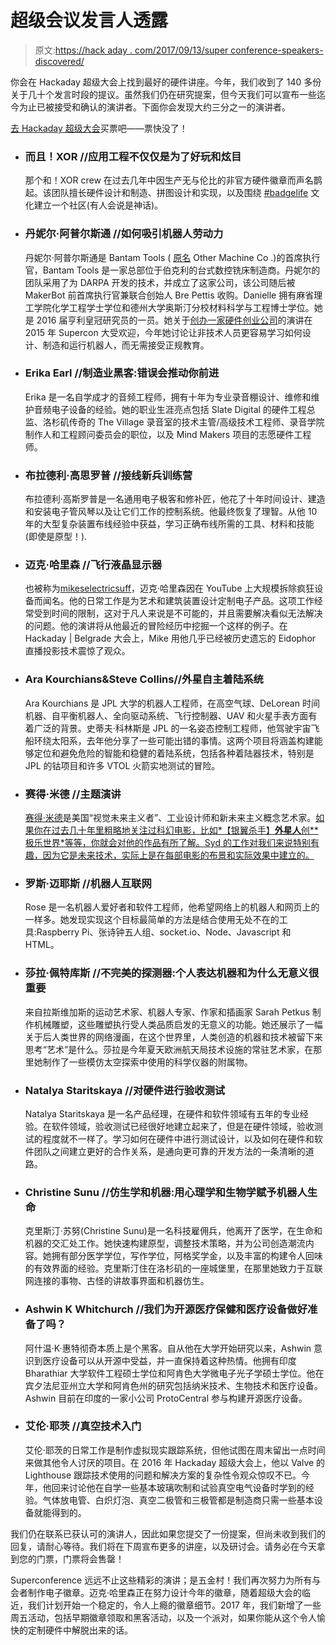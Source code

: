 # 超级会议发言人透露

> 原文:[https://hack aday . com/2017/09/13/super conference-speakers-discovered/](https://hackaday.com/2017/09/13/superconference-speakers-revealed/)

你会在 Hackaday 超级大会上找到最好的硬件讲座。今年，我们收到了 140 多份关于几十个发言时段的提议。虽然我们仍在研究提案，但今天我们可以宣布一些迄今为止已被接受和确认的演讲者。下面你会发现大约三分之一的演讲者。

[去 Hackaday 超级大会](https://supercon2017.eventbrite.com/?aff=hadcom913)买票吧——票快没了！

*   ### 而且！XOR //应用工程不仅仅是为了好玩和炫目

    那个和！XOR crew 在过去几年中因生产无与伦比的非官方硬件徽章而声名鹊起。该团队擅长硬件设计和制造、拼图设计和实现，以及围绕 [#badgelife](https://twitter.com/hashtag/badgelife) 文化建立一个社区(有人会说是神话)。

*   ### 丹妮尔·阿普尔斯通 //如何吸引机器人劳动力

    丹妮尔·阿普尔斯通是 Bantam Tools ( [原名](https://hackaday.com/2017/09/06/other-machine-co-changes-name-logo-apparently-nothing-else/) Other Machine Co .)的首席执行官，Bantam Tools 是一家总部位于伯克利的台式数控铣床制造商。丹妮尔的团队采用了为 DARPA 开发的技术，并成立了这家公司，该公司随后被 MakerBot 前首席执行官兼联合创始人 Bre Pettis 收购。Danielle 拥有麻省理工学院化学工程学士学位和德州大学奥斯汀分校材料科学与工程博士学位。她是 2016 届亨利皇冠研究员的一员。她关于[创办一家硬件创业公司](https://www.youtube.com/watch?v=LNidIy7t0DQ)的演讲在 2015 年 Supercon 大受欢迎，今年她讨论让非技术人员更容易学习如何设计、制造和运行机器人，而无需接受正规教育。

*   ### Erika Earl //制造业黑客:错误会推动你前进

    Erika 是一名自学成才的音频工程师，拥有十年为专业录音棚设计、维修和维护音频电子设备的经验。她的职业生涯亮点包括 Slate Digital 的硬件工程总监、洛杉矶传奇的 The Village 录音室的技术主管/高级技术工程师、录音学院制作人和工程顾问委员会的职位，以及 Mind Makers 项目的志愿硬件工程师。

*   ### 布拉德利·高思罗普 //接线新兵训练营

    布拉德利·高斯罗普是一名通用电子极客和修补匠，他花了十年时间设计、建造和安装电子管风琴以及让它们工作的控制系统。他最终恢复了理智。从他 10 年的大型复杂装置布线经验中获益，学习正确布线所需的工具、材料和技能(即使是原型！).

*   ### 迈克·哈里森 //飞行液晶显示器

    也被称为[mikeselectricsuff](http://www.electricstuff.co.uk/)，迈克·哈里森因在 YouTube 上大规模拆除疯狂设备而闻名。他的日常工作是为艺术和建筑装置设计定制电子产品。这项工作经常受到时间的限制，这对于凡人来说是不可能的，并且需要解决看似无法解决的问题。他的演讲将从他最近的冒险经历中挖掘一个这样的例子。在 Hackaday | Belgrade 大会上，Mike 用他几乎已经被历史遗忘的 Eidophor 直播投影技术震惊了观众。

*   ### Ara Kourchians&Steve Collins//外星自主着陆系统

    Ara Kourchians 是 JPL 大学的机器人工程师，在高空气球、DeLorean 时间机器、自平衡机器人、全向驱动系统、飞行控制器、UAV 和火星手表方面有着广泛的背景。史蒂夫·科林斯是 JPL 的一名姿态控制工程师，他驾驶宇宙飞船环绕太阳系，去年他分享了一些可能出错的事情。这两个项目将涵盖构建能够定位和避免危险的智能和稳健的着陆系统，包括各种着陆器技术，特别是 JPL 的钴项目和许多 VTOL 火箭实地测试的冒险。

*   ### 赛得·米德 //主题演讲

    [赛得·米德](http://sydmead.com/v/12/biography/)是美国“视觉未来主义者”、工业设计师和新未来主义概念艺术家。[如果你在过去几十年里粗略地关注过科幻电影，比如*【银翼杀手】**外星人**创**极乐世界*等等，你就会对他的作品有所了解。Syd 的工作对我们来说特别有趣，因为它是未来技术，实际上是在每部电影的布景和实际效果中建立的。](https://hackaday.com/2017/09/06/visual-futurist-syd-mead-will-keynote-at-hackaday-superconference/)

*   ### 罗斯·迈耶斯 //机器人互联网

    Rose 是一名机器人爱好者和软件工程师，他希望网络上的机器人和网页上的一样多。她发现实现这个目标最简单的方法是结合使用无处不在的工具:Raspberry Pi、张诗钟五人组、socket.io、Node、Javascript 和 HTML。

*   ### 莎拉·佩特库斯 //不完美的探测器:个人表达机器和为什么无意义很重要

    来自拉斯维加斯的运动艺术家、机器人专家、作家和插画家 Sarah Petkus 制作机械雕塑，这些雕塑执行受人类品质启发的无意义的功能。她还展示了一幅关于后人类世界的网络漫画，在这个世界里，人类创造的机器和技术被留下来思考“艺术”是什么。莎拉是今年夏天欧洲航天局技术设施的常驻艺术家，在那里她制作了一些模仿太空探索中使用的科学仪器的附属物。

*   ### Natalya Staritskaya //对硬件进行验收测试

    Natalya Staritskaya 是一名产品经理，在硬件和软件领域有五年的专业经验。在软件领域，验收测试已经很好地建立起来了，但是在硬件领域，验收测试的程度就不一样了。学习如何在硬件中进行测试设计，以及如何在硬件和软件团队之间建立更好的合作关系，是通向更可靠的开发方法的一条清晰的道路。

*   ### Christine Sunu //仿生学和机器:用心理学和生物学赋予机器人生命

    克里斯汀·苏努(Christine Sunu)是一名科技雇佣兵，他离开了医学，在生命和机器的交汇处工作。她快速构建原型，调整技术策略，并为公司创造潮流内容。她拥有部分医学学位，写作学位，阿格奖学金，以及丰富的构建令人回味的有效界面的经验。克里斯汀住在洛杉矶的一座城堡里，在那里她致力于互联网连接的事物、古怪的讲故事界面和机器仿生。

*   ### Ashwin K Whitchurch //我们为开源医疗保健和医疗设备做好准备了吗？

    阿什温·K·惠特彻奇本质上是个黑客。自从他在大学开始研究以来，Ashwin 意识到医疗设备可以从开源中受益，并一直保持着这种热情。他拥有印度 Bharathiar 大学软件工程硕士学位和阿肯色大学微电子光子学硕士学位。他在宾夕法尼亚州立大学和阿肯色州的研究包括纳米技术、生物技术和医疗设备。Ashwin 目前在印度的一家小公司 ProtoCentral 参与构建开源医疗设备。

*   ### 艾伦·耶茨 //真空技术入门

    艾伦·耶茨的日常工作是制作虚拟现实跟踪系统，但他试图在周末留出一点时间来做其他令人讨厌的项目。在 2016 年 Hackaday 超级大会上，他以 Valve 的 Lighthouse 跟踪技术使用的问题和解决方案的复杂性令观众惊叹不已。今年，他回来讨论他在自学一些基本玻璃吹制和试验真空电气设备时学到的经验。气体放电管、白炽灯泡、真空二极管和三极管都是制造商只需一些基本设备就能得到的。

我们仍在联系已获认可的演讲人，因此如果您提交了一份提案，但尚未收到我们的回复，请耐心等待。我们将在下周宣布更多的讲座，以及研讨会。请务必在今天拿到您的门票，门票将会售罄！

Superconference 远远不止这些精彩的演讲；是五金村！我们再次努力为所有与会者制作电子徽章。迈克·哈里森正在努力设计今年的徽章，随着超级大会的临近，我们计划开始一个稳定的，令人上瘾的徽章细节。2017 年，我们新增了一些周五活动，包括早期徽章领取和黑客活动，以及一个派对，如果你能从这个令人愉快的定制硬件中解脱出来的话。
